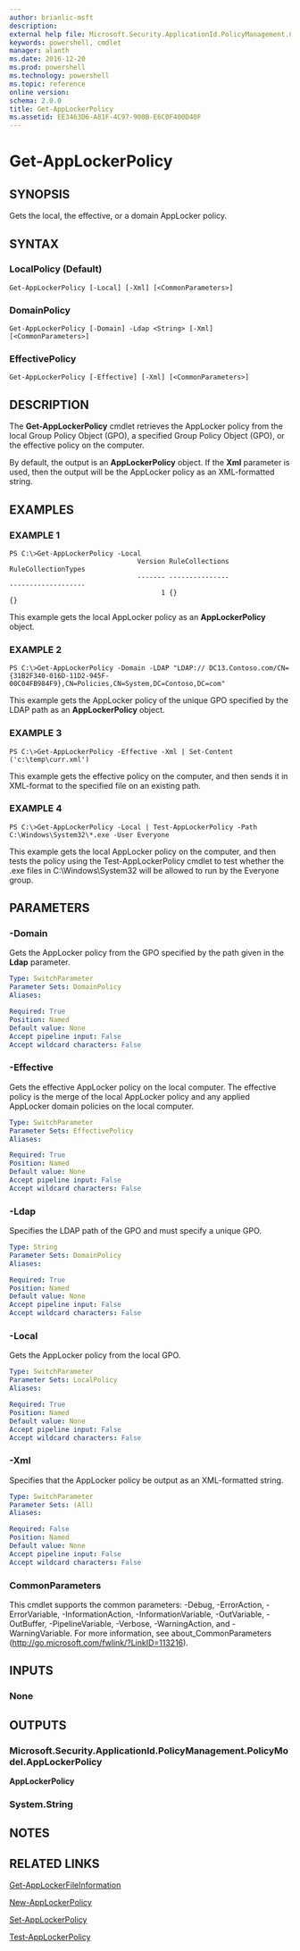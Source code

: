 ```yaml
---
author: brianlic-msft
description: 
external help file: Microsoft.Security.ApplicationId.PolicyManagement.Cmdlets.dll-Help.xml
keywords: powershell, cmdlet
manager: alanth
ms.date: 2016-12-20
ms.prod: powershell
ms.technology: powershell
ms.topic: reference
online version: 
schema: 2.0.0
title: Get-AppLockerPolicy
ms.assetid: EE3463D6-A81F-4C97-900B-E6C0F400D40F
---
```


# Get-AppLockerPolicy

## SYNOPSIS
Gets the local, the effective, or a domain AppLocker policy.

## SYNTAX

### LocalPolicy (Default)
```
Get-AppLockerPolicy [-Local] [-Xml] [<CommonParameters>]
```

### DomainPolicy
```
Get-AppLockerPolicy [-Domain] -Ldap <String> [-Xml] [<CommonParameters>]
```

### EffectivePolicy
```
Get-AppLockerPolicy [-Effective] [-Xml] [<CommonParameters>]
```

## DESCRIPTION
The **Get-AppLockerPolicy** cmdlet retrieves the AppLocker policy from the local Group Policy Object (GPO), a specified Group Policy Object (GPO), or the effective policy on the computer.

By default, the output is an **AppLockerPolicy** object.
If the **Xml** parameter is used, then the output will be the AppLocker policy as an XML-formatted string.

## EXAMPLES

### EXAMPLE 1
```
PS C:\>Get-AppLockerPolicy -Local
                                Version RuleCollections                         RuleCollectionTypes 
                                ------- ---------------                         ------------------- 
                                      1 {}                                      {}
```

This example gets the local AppLocker policy as an **AppLockerPolicy** object.

### EXAMPLE 2
```
PS C:\>Get-AppLockerPolicy -Domain -LDAP "LDAP:// DC13.Contoso.com/CN={31B2F340-016D-11D2-945F-00C04FB984F9},CN=Policies,CN=System,DC=Contoso,DC=com"
```

This example gets the AppLocker policy of the unique GPO specified by the LDAP path as an **AppLockerPolicy** object.

### EXAMPLE 3
```
PS C:\>Get-AppLockerPolicy -Effective -Xml | Set-Content ('c:\temp\curr.xml')
```

This example gets the effective policy on the computer, and then sends it in XML-format to the specified file on an existing path.

### EXAMPLE 4
```
PS C:\>Get-AppLockerPolicy -Local | Test-AppLockerPolicy -Path C:\Windows\System32\*.exe -User Everyone
```

This example gets the local AppLocker policy on the computer, and then tests the policy using the Test-AppLockerPolicy cmdlet to test whether the .exe files in C:\Windows\System32 will be allowed to run by the Everyone group.

## PARAMETERS

### -Domain
Gets the AppLocker policy from the GPO specified by the path given in the **Ldap** parameter.

```yaml
Type: SwitchParameter
Parameter Sets: DomainPolicy
Aliases: 

Required: True
Position: Named
Default value: None
Accept pipeline input: False
Accept wildcard characters: False
```

### -Effective
Gets the effective AppLocker policy on the local computer.
The effective policy is the merge of the local AppLocker policy and any applied AppLocker domain policies on the local computer.

```yaml
Type: SwitchParameter
Parameter Sets: EffectivePolicy
Aliases: 

Required: True
Position: Named
Default value: None
Accept pipeline input: False
Accept wildcard characters: False
```

### -Ldap
Specifies the LDAP path of the GPO and must specify a unique GPO.

```yaml
Type: String
Parameter Sets: DomainPolicy
Aliases: 

Required: True
Position: Named
Default value: None
Accept pipeline input: False
Accept wildcard characters: False
```

### -Local
Gets the AppLocker policy from the local GPO.

```yaml
Type: SwitchParameter
Parameter Sets: LocalPolicy
Aliases: 

Required: True
Position: Named
Default value: None
Accept pipeline input: False
Accept wildcard characters: False
```

### -Xml
Specifies that the AppLocker policy be output as an XML-formatted string.

```yaml
Type: SwitchParameter
Parameter Sets: (All)
Aliases: 

Required: False
Position: Named
Default value: None
Accept pipeline input: False
Accept wildcard characters: False
```

### CommonParameters
This cmdlet supports the common parameters: -Debug, -ErrorAction, -ErrorVariable, -InformationAction, -InformationVariable, -OutVariable, -OutBuffer, -PipelineVariable, -Verbose, -WarningAction, and -WarningVariable. For more information, see about_CommonParameters (http://go.microsoft.com/fwlink/?LinkID=113216).

## INPUTS

### None

## OUTPUTS

### Microsoft.Security.ApplicationId.PolicyManagement.PolicyModel.AppLockerPolicy
**AppLockerPolicy**

### System.String

## NOTES

## RELATED LINKS

[Get-AppLockerFileInformation](./Get-AppLockerFileInformation.md)

[New-AppLockerPolicy](./New-AppLockerPolicy.md)

[Set-AppLockerPolicy](./Set-AppLockerPolicy.md)

[Test-AppLockerPolicy](./Test-AppLockerPolicy.md)

